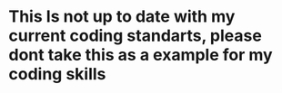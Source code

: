 # This Is not up to date with my current coding standarts, please dont take this as a example for my coding skills
